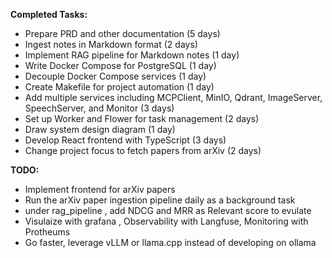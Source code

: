 **Completed Tasks:**

* Prepare PRD and other documentation (5 days)
* Ingest notes in Markdown format (2 days)
* Implement RAG pipeline for Markdown notes (1 day)
* Write Docker Compose for PostgreSQL (1 day)
* Decouple Docker Compose services (1 day)
* Create Makefile for project automation (1 day)
* Add multiple services including MCPClient, MinIO, Qdrant, ImageServer, SpeechServer, and Monitor (3 days)
* Set up Worker and Flower for task management (2 days)
* Draw system design diagram (1 day)
* Develop React frontend with TypeScript (3 days)
* Change project focus to fetch papers from arXiv (2 days)

**TODO:**

* Implement frontend for arXiv papers
* Run the arXiv paper ingestion pipeline daily as a background task
* under rag_pipeline , add NDCG and MRR as Relevant score to evulate
* Visulaize with grafana , Observability with Langfuse, Monitoring with Protheums
* Go faster, leverage vLLM or llama.cpp instead of developing on ollama